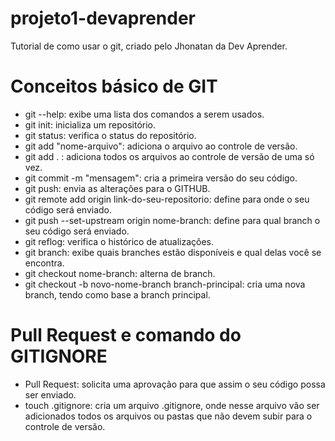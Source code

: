 # projeto1-devaprender
Tutorial de como usar o git, criado pelo Jhonatan da Dev Aprender.

# Conceitos básico de GIT
- git --help: exibe uma lista dos comandos a serem usados.
- git init: inicializa um repositório.
- git status: verifica o status do repositório.
- git add "nome-arquivo": adiciona o arquivo ao controle de versão.
- git add . : adiciona todos os arquivos ao controle de versão de uma só vez.
- git commit -m "mensagem": cria a primeira versão do seu código.
- git push: envia as alterações para o GITHUB.
- git remote add origin link-do-seu-repositorio: define para onde o seu código será enviado.
- git push --set-upstream origin nome-branch: define para qual branch o seu código será enviado.
- git reflog: verifica o histórico de atualizações.
- git branch: exibe quais branches estão disponíveis e qual delas você se encontra.
- git checkout nome-branch: alterna de branch.
- git checkout -b novo-nome-branch branch-principal: cria uma nova branch, tendo como base a branch principal.

# Pull Request e comando do GITIGNORE
- Pull Request: solicita uma aprovação para que assim o seu código possa ser enviado.
- touch .gitignore: cria um arquivo .gitignore, onde nesse arquivo vão ser adicionados todos os arquivos ou pastas que não devem subir para o controle de versão.
